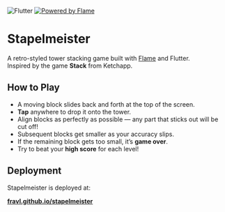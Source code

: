 ![Flutter](https://img.shields.io/badge/Flutter-%2302569B.svg?style=for-the-badge&logo=Flutter&logoColor=white)
[![Powered by Flame](https://img.shields.io/badge/Powered%20by-%F0%9F%94%A5-272727.svg?style=for-the-badge)](https://flame-engine.org)

# Stapelmeister 

A retro-styled tower stacking game built with [Flame](https://flame-engine.org/) and Flutter.  
Inspired by the game **Stack** from Ketchapp.

## How to Play
- A moving block slides back and forth at the top of the screen.  
- **Tap** anywhere to drop it onto the tower.  
- Align blocks as perfectly as possible — any part that sticks out will be cut off!  
- Subsequent blocks get smaller as your accuracy slips.
- If the remaining block gets too small, it’s **game over**.  
- Try to beat your **high score** for each level!

## Deployment
Stapelmeister is deployed at:

**[fravl.github.io/stapelmeister](https://fravl.github.io/stapelmeister/)**  
